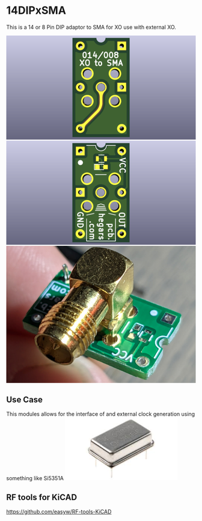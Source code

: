 # 14DIPxSMA
 This is a 14 or 8 Pin DIP adaptor to SMA for XO use with external XO.

![main](images/main.png)
![top](images/top.png)
![real](images/real.png)

## Use Case
This modules allows for the interface of and external clock generation using something like Si5351A
![clock](images/clock.jpg)

## RF tools for KiCAD
https://github.com/easyw/RF-tools-KiCAD
